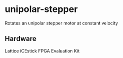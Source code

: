 # unipolar-stepper
Rotates an unipolar stepper motor at constant velocity

## Hardware
Lattice iCEstick FPGA Evaluation Kit
